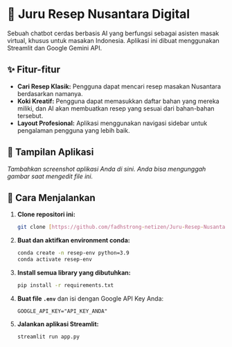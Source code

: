 # 🍳 Juru Resep Nusantara Digital

Sebuah chatbot cerdas berbasis AI yang berfungsi sebagai asisten masak virtual, khusus untuk masakan Indonesia. Aplikasi ini dibuat menggunakan Streamlit dan Google Gemini API.

## ✨ Fitur-fitur

* **Cari Resep Klasik:** Pengguna dapat mencari resep masakan Nusantara berdasarkan namanya.
* **Koki Kreatif:** Pengguna dapat memasukkan daftar bahan yang mereka miliki, dan AI akan membuatkan resep yang sesuai dari bahan-bahan tersebut.
* **Layout Profesional:** Aplikasi menggunakan navigasi sidebar untuk pengalaman pengguna yang lebih baik.

## 📸 Tampilan Aplikasi

*Tambahkan screenshot aplikasi Anda di sini. Anda bisa mengunggah gambar saat mengedit file ini.*


## 🚀 Cara Menjalankan

1.  **Clone repositori ini:**
    ```bash
    git clone [https://github.com/fadhstrong-netizen/Juru-Resep-Nusantara.git](https://github.com/fadhstrong-netizen/Juru-Resep-Nusantara.git)
    ```
2.  **Buat dan aktifkan environment conda:**
    ```bash
    conda create -n resep-env python=3.9
    conda activate resep-env
    ```
3.  **Install semua library yang dibutuhkan:**
    ```bash
    pip install -r requirements.txt
    ```
4.  **Buat file `.env`** dan isi dengan Google API Key Anda:
    ```
    GOOGLE_API_KEY="API_KEY_ANDA"
    ```
5.  **Jalankan aplikasi Streamlit:**
    ```bash
    streamlit run app.py
    ```

